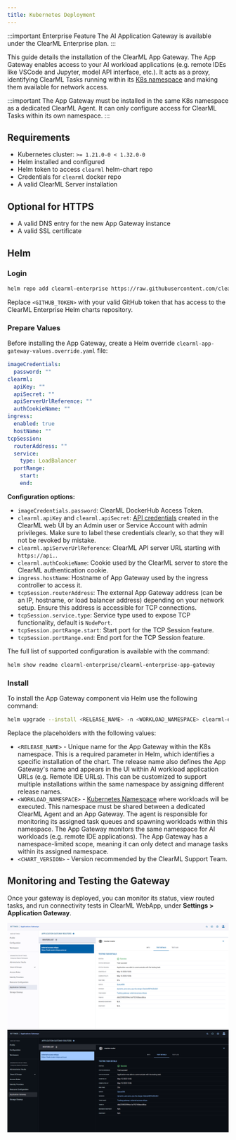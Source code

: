 ```yaml
---
title: Kubernetes Deployment
---
```


:::important Enterprise Feature
The AI Application Gateway is available under the ClearML Enterprise plan.
:::

This guide details the installation of the ClearML App Gateway.
The App Gateway enables access to your AI workload applications (e.g. remote IDEs like VSCode and Jupyter, model API interface, etc.).
It acts as a proxy, identifying ClearML Tasks running within its [K8s namespace](https://kubernetes.io/docs/concepts/overview/working-with-objects/namespaces/) 
and making them available for network access.

:::important 
The App Gateway must be installed in the same K8s namespace as a dedicated ClearML Agent.
It can only configure access for ClearML Tasks within its own namespace.
:::


## Requirements

* Kubernetes cluster: `>= 1.21.0-0 < 1.32.0-0`  
* Helm installed and configured  
* Helm token to access `clearml` helm-chart repo  
* Credentials for `clearml` docker repo
* A valid ClearML Server installation

## Optional for HTTPS

* A valid DNS entry for the new App Gateway instance  
* A valid SSL certificate

## Helm

### Login

``` bash
helm repo add clearml-enterprise https://raw.githubusercontent.com/clearml/clearml-enterprise-helm-charts/gh-pages --username <GITHUB_TOKEN> --password <GITHUB_TOKEN>
```

Replace `<GITHUB_TOKEN>` with your valid GitHub token that has access to the ClearML Enterprise Helm charts repository.

### Prepare Values

Before installing the App Gateway, create a Helm override `clearml-app-gateway-values.override.yaml` file:

```yaml
imageCredentials:
  password: ""
clearml:
  apiKey: ""
  apiSecret: ""
  apiServerUrlReference: ""
  authCookieName: ""
ingress:
  enabled: true
  hostName: ""
tcpSession:
  routerAddress: ""
  service:
    type: LoadBalancer
  portRange:
    start: 
    end:
```

**Configuration options:**

* `imageCredentials.password`: ClearML DockerHub Access Token.
* `clearml.apiKey` and `clearml.apiSecret`: [API credentials](../../webapp/settings/webapp_settings_profile.md#clearml-api-credentials) created in the ClearML web UI by an Admin user or Service 
  Account with admin privileges. Make sure to label these credentials clearly, so that they will not be revoked by mistake.
* `clearml.apiServerUrlReference`: ClearML API server URL starting with `https://api.`.  
* `clearml.authCookieName`: Cookie used by the ClearML server to store the ClearML authentication cookie.
* `ingress.hostName`: Hostname of App Gateway used by the ingress controller to access it.  
* `tcpSession.routerAddress`: The external App Gateway address (can be an IP, hostname, or load balancer address) depending on your network setup. Ensure this address is accessible for TCP connections.
* `tcpSession.service.type`: Service type used to expose TCP functionality, default is `NodePort`.
* `tcpSession.portRange.start`: Start port for the TCP Session feature.  
* `tcpSession.portRange.end`: End port for the TCP Session feature.


The full list of supported configuration is available with the command:

``` bash
helm show readme clearml-enterprise/clearml-enterprise-app-gateway
```

### Install

To install the App Gateway component via Helm use the following command:

``` bash
helm upgrade --install <RELEASE_NAME> -n <WORKLOAD_NAMESPACE> clearml-enterprise/clearml-enterprise-app-gateway --version <CHART_VERSION> -f clearml-app-gateway-values.override.yaml
```

Replace the placeholders with the following values:

* `<RELEASE_NAME>` - Unique name for the App Gateway within the K8s namespace. This is a required parameter in 
  Helm, which identifies a specific installation of the chart. The release name also defines the App Gateway's name and 
  appears in the UI within AI workload application URLs (e.g. Remote IDE URLs). This can be customized to support multiple installations within the same 
  namespace by assigning different release names.
* `<WORKLOAD_NAMESPACE>` - [Kubernetes Namespace](https://kubernetes.io/docs/concepts/overview/working-with-objects/namespaces/) 
  where workloads will be executed. This namespace must be shared between a dedicated ClearML Agent and an App 
  Gateway. The agent is responsible for monitoring its assigned task queues and spawning workloads within this 
  namespace. The App Gateway monitors the same namespace for AI workloads (e.g. remote IDE applications). The App Gateway has a 
  namespace-limited scope, meaning it can only detect and manage tasks within its 
  assigned namespace.
* `<CHART_VERSION>` - Version recommended by the ClearML Support Team.

## Monitoring and Testing the Gateway

Once your gateway is deployed, you can monitor its status, view routed tasks, and run connectivity tests in 
ClearML WebApp, under **Settings > Application Gateway**.

![App Gateway Test](../../img/settings_app_gateway_test.png#light-mode-only)
![App Gateway Test](../../img/settings_app_gateway_test_dark.png#dark-mode-only)
